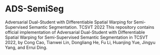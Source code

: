 # ADS-SemiSeg
Adversarial Dual-Student with Differentiable Spatial Warping for Semi-Supervised Semantic Segmentation. TCSVT 2022
This repository contains official implementation of Adversarial Dual-Student with Differentiable Spatial Warping for Semi-Supervised Semantic Segmentation in TCSVT 2022, by Cong Cao, Tianwei Lin, Dongliang He, Fu Li, Huanjing Yue, Jingyu Yang, and Errui Ding.
